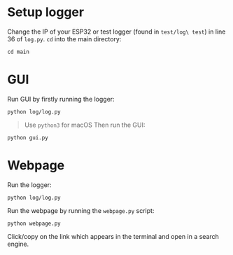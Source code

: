 # Setup logger
Change the IP of your ESP32 or test logger (found in ```test/log\ test```) in line 36 of ```log.py```.
```cd``` into the main directory:
```
cd main
```

# GUI
Run GUI by firstly running the logger:
```
python log/log.py
```
> Use ```python3``` for macOS
Then run the GUI:
```
python gui.py
```
# Webpage
Run the logger:
```
python log/log.py
```
Run the webpage by running the ```webpage.py``` script:
```
python webpage.py
```
Click/copy on the link which appears in the terminal and open in a search engine.
